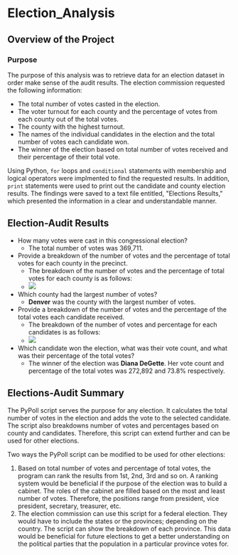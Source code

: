 # Election_Analysis

## Overview of the Project

### Purpose
The purpose of this analysis was to retrieve data for an election dataset in order make sense of the audit results. The election commission requested the following information:
- The total number of votes casted in the election.
- The voter turnout for each county and the percentage of votes from each county out of the total votes.
- The county with the highest turnout.
- The names of the individual candidates in the election and the total number of votes each candidate won.
- The winner of the election based on total number of votes received and their percentage of their total vote.

Using Python, `for` loops and `conditional` statements with membership and logical operators were implmented to find the requested results. In addition, `print` statements were used to print out the candidate and county election results. The findings were saved to a text file entitled, "Elections Results," which presented the information in a clear and understandable manner. 

## Election-Audit Results
 - How many votes were cast in this congressional election?
    - The total number of votes was 369,711.
 - Provide a breakdown of the number of votes and the percentage of total votes for each county in the precinct.
    - The breakdown of the number of votes and the percentage of total votes for each county is as follows:
    - ![](https://github.com/irenedepacina/Election_Analysis/blob/main/Resources/County_results.png)
 - Which county had the largest number of votes?
    - **Denver** was the county with the largest number of votes.
 - Provide a breakdown of the number of votes and the percentage of the total votes each candidate received.
    - The breakdown of the number of votes and percentage for each candidates is as follows:
    - ![](https://github.com/irenedepacina/Election_Analysis/blob/main/Resources/Candidates_results.png)
 - Which candidate won the election, what was their vote count, and what was their percentage of the total votes? 
    - The winner of the election was **Diana DeGette**. Her vote count and percentage of the total votes was 272,892 and 73.8% respectively.

## Elections-Audit Summary 
The PyPoll script serves the purpose for any election. It calculates the total number of votes in the election and adds the vote to the selected candidate. The script also breakdowns number of votes and percentages based on county and candidates. Therefore, this script can extend further and can be used for other elections.
 
Two ways the PyPoll script can be modified to be used for other elections:
1. Based on total number of votes and percentage of total votes, the program can rank the results from 1st, 2nd, 3rd and so on. A ranking system would be beneficial if the purpose of the election was to build a cabinet. The roles of the cabinet are filled based on the most and least number of votes. Therefore, the positions range from president, vice president, secretary, treasurer, etc. 
2. The election commission can use this script for a federal election. They would have to include the states or the provinces; depending on the country. The script can show the breakdown of each province. This data would be beneficial for future elections to get a better understanding on the political parties that the population in a particular province votes for. 
